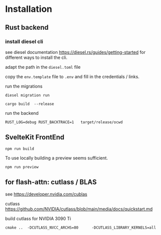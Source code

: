 # Installation

##  Rust backend

### install diesel cli

see diesel documentation https://diesel.rs/guides/getting-started for different ways to install the cli.

adapt the path in the ```diesel.toml``` file


copy the ```env.template``` file to ```.env```  and fill in the credentials / links. 

run the migrations
```
diesel migration run 
```

```
cargo build  --release
```

run the backend
```
RUST_LOG=debug RUST_BACKTRACE=1   target/release/ocwd
```


## SvelteKit FrontEnd

```
npm run build
```

To use locally building a preview seems sufficient.
```
npm run preview
```

## for flash-attn: cutlass / BLAS

see https://developer.nvidia.com/cublas

cutlass https://github.com/NVIDIA/cutlass/blob/main/media/docs/quickstart.md


build cutlass for NVIDIA 3090 Ti
```
cmake ..  -DCUTLASS_NVCC_ARCHS=80      -DCUTLASS_LIBRARY_KERNELS=all
```
